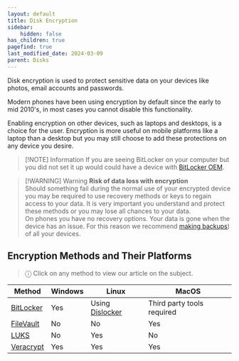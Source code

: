 ```yaml
---
layout: default
title: Disk Encryption
sidebar:
    hidden: false
has_children: true
pagefind: true
last_modified_date: 2024-03-09
parent: Disks
---
```


Disk encryption is used to protect sensitive data on your devices like photos, email accounts and passwords. 

Modern phones have been using encryption by default since the early to mid 2010's, in most cases you cannot disable this functionality.

Enabling encryption on other devices, such as laptops and desktops, is a choice for the user. Encryption is more useful on mobile platforms like a laptop than a desktop but you may still choose to add these protections on any device you desire.

> [!NOTE] Information
> If you are seeing BitLocker on your computer but you did not set it up would could have a device with [BitLocker OEM](https://learn.microsoft.com/en-us/windows-hardware/design/device-experiences/oem-bitlocker).

> [!WARNING] Warning
> **Risk of data loss with encryption**<br>
> Should something fail during the normal use of your encrypted device you may be required to use recovery methods or keys to regain access to your data. It is very important you understand and protect these methods or you may lose all chances to your data. <br>
> On phones you have no recovery options. Your data is gone when the device has an issue. For this reason we recommend [making backups](/docs/backups/backups.md)) of all your devices.

## Encryption Methods and Their Platforms

> ⓘ Click on any method to view our article on the subject.

| Method | Windows | Linux | MacOS |
| ------ | ------- | ----- | ----- |
| [BitLocker](/docs/disks/encryption/bitlocker.html) | Yes | Using [Dislocker](/docs/disks/disk-encryption/dislocker.html) | Third party tools required |
| [FileVault](/docs/disks/encryption/filevault.html) | No | No | Yes |
| [LUKS](/docs/disks/encryption/luks.html) | No  | Yes | No |
| [Veracrypt](/docs/disks/encryption/veracrypt.html) | Yes | Yes | Yes |